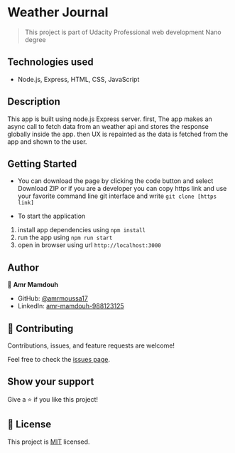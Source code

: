 # Weather Journal

> This project is part of Udacity Professional web development Nano degree

## Technologies used

- Node.js, Express, HTML, CSS, JavaScript

## Description

This app is built using node.js Express server. first, The app makes an async call to fetch data from an weather api and stores the response globally inside the app. then UX is repainted as the data is fetched from the app and shown to the user.

## Getting Started

- You can download the page by clicking the code button and select Download ZIP or if you are a developer you can copy https link and use your favorite command line git interface and write `git clone [https link] `

- To start the application

1. install app dependencies using `npm install`
2. run the app using `npm run start`
3. open in browser using url `http://localhost:3000`

## Author

👤 **Amr Mamdouh**

- GitHub: [@amrmoussa17](https://github.com/amrmoussa17)
- LinkedIn: [amr-mamdouh-988123125](https://www.linkedin.com/in/amr-mamdouh-988123125)

## 🤝 Contributing

Contributions, issues, and feature requests are welcome!

Feel free to check the [issues page](../../issues/).

## Show your support

Give a ⭐️ if you like this project!

## 📝 License

This project is [MIT](./MIT.md) licensed.

